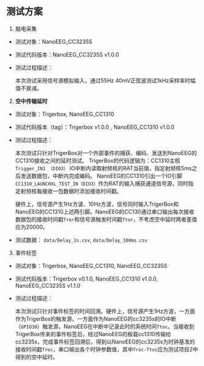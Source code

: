`测试方案`
==========


1. 脑电采集 

- 测试对象：NanoEEG_CC3235S
- 测试代码版本：NanoEEG_CC3235S v1.0.0
- 测试过程描述：
    
    本次测试采用信号源模拟输入，通过55Hz 40mV正弦波测试1kHz采样率时幅值不衰减。

2. **空中传输延时**

- 测试对象：Trigerbox, NanoEEG_CC1310
- 测试代码版本（tag）：Trigerbox v1.0.0 , NanoEEG_CC1310 v1.0.0
- 测试过程描述：

    本次测试只针对TrigerBox对一个外部事件的捕获、编码、发送到NanoEEG的CC1310接收之间的延时测试。
    TrigerBox的代码逻辑为：CC1310主核`Trigger_IN1 （DIO3）` IO中断内读取射频核的RAT当前值，指定射频核5ms之后发送数据包，中断内完成编码。
    NanoEEG的CC1310引出一个IO引脚`CC1310_LAUNCHXL_TEST_IN（DIO3）`作为RAT的输入捕获通道信号源，同时指定射频核每接收一包数据时添加接收时间戳。
    
    硬件上，信号源产生1Hz方波、10Hz方波，信号同时输入TrigerBox和NanoEEG的CC1310上述两引脚。NanoEEG的CC130通过串口输出每次接收数据包的接收时间戳`Tror`和信号源触发时间戳`Ttor`，不考虑空中延时两者差值应为20000。

- 测试数据： `data/Delay_1s.csv`, `data/Delay_100ms.csv` 


3. 事件标签

- 测试对象：Trigerbox, NanoEEG_CC1310, NanoEEG_CC3235S
- 测试代码版本：Trigerbox v0.1.0, NanoEEG_CC1310 v1.0.0, NanoEEG_CC3235S v1.1.0
- 测试过程描述：

    本次测试只针对事件标签的时间回溯。硬件上，信号源产生1Hz方波，一方面作为TrigerBox的触发源，一方面作为NanoEEG的cc3235s的IO中断（`GPIO30`）触发源，NanoEEG在中断中记录此时的系统时间`Ttoc`。当接收到TrigerBox传来的事件标签后，经过NanoEEG的板载cc1310传输给cc3235s，完成事件标签回溯后，得到以NanoEEG的cc3235s为时钟基准的接收时间戳`Troc`，串口输出各个时钟参数值，其中`Troc-Ttoc`应为测试项目2中得到的空中延时。